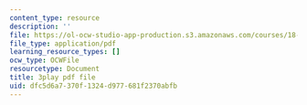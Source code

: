 ```yaml
---
content_type: resource
description: ''
file: https://ol-ocw-studio-app-production.s3.amazonaws.com/courses/18-03sc-differential-equations-fall-2011/dfc5d6a7370f1324d977681f2370abfb_XbiEUwVQqVM.pdf
file_type: application/pdf
learning_resource_types: []
ocw_type: OCWFile
resourcetype: Document
title: 3play pdf file
uid: dfc5d6a7-370f-1324-d977-681f2370abfb
---
```

